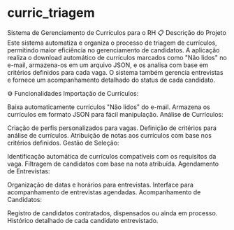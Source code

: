 # curric_triagem
Sistema de Gerenciamento de Currículos para o RH
📋 Descrição do Projeto
Este sistema automatiza e organiza o processo de triagem de currículos, permitindo maior eficiência no gerenciamento de candidatos. A aplicação realiza o download automático de currículos marcados como "Não lidos" no e-mail, armazena-os em um arquivo JSON, e os analisa com base em critérios definidos para cada vaga. O sistema também gerencia entrevistas e fornece um acompanhamento detalhado do status de cada candidato.

⚙️ Funcionalidades
Importação de Currículos:

Baixa automaticamente currículos "Não lidos" do e-mail.
Armazena os currículos em formato JSON para fácil manipulação.
Análise de Currículos:

Criação de perfis personalizados para vagas.
Definição de critérios para análise de currículos.
Atribuição de notas aos currículos com base nos critérios definidos.
Gestão de Seleção:

Identificação automática de currículos compatíveis com os requisitos da vaga.
Filtragem de candidatos com base na nota atribuída.
Agendamento de Entrevistas:

Organização de datas e horários para entrevistas.
Interface para acompanhamento de entrevistas agendadas.
Acompanhamento de Candidatos:

Registro de candidatos contratados, dispensados ou ainda em processo.
Histórico detalhado de cada candidato entrevistado.